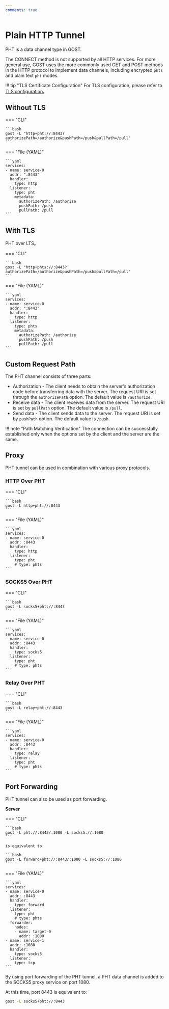 ```yaml
---
comments: true
---
```


# Plain HTTP Tunnel

PHT is a data channel type in GOST.

The CONNECT method is not supported by all HTTP services. For more general use, GOST uses the more commonly used GET and POST methods in the HTTP protocol to implement data channels, including encrypted `phts` and plain text `pht` modes.

!!! tip "TLS Certificate Configuration"
    For TLS configuration, please refer to [TLS configuration](/en/tutorials/tls/)。

## Without TLS

=== "CLI"

    ```bash
    gost -L "http+pht://:8443?authorizePath=/authorize&pushPath=/push&pullPath=/pull"
    ```

=== "File (YAML)"

    ```yaml
    services:
    - name: service-0
      addr: ":8443"
      handler:
        type: http
      listener:
        type: pht
        metadata:
          authorizePath: /authorize
          pushPath: /push
          pullPath: /pull
    ```

## With TLS 

PHT over LTS。

=== "CLI"

    ```bash
    gost -L "http+phts://:8443?authorizePath=/authorize&pushPath=/push&pullPath=/pull"
    ```

=== "File (YAML)"

    ```yaml
    services:
    - name: service-0
      addr: ":8443"
      handler:
        type: http
      listener:
        type: phts
        metadata:
          authorizePath: /authorize
          pushPath: /push
          pullPath: /pull
    ```

## Custom Request Path

The PHT channel consists of three parts:

* Authorization - The client needs to obtain the server's authorization code before transferring data with the server. The request URI is set through the `authorizePath` option. The default value is `/authorize`.
* Receive data - The client receives data from the server. The request URI is set by `pullPath` option. The default value is `/pull`.
* Send data - The client sends data to the server. The request URI is set by `pushPath` option. The default value is `/push`.

!!! note "Path Matching Verification"
    The connection can be successfully established only when the options set by the client and the server are the same.

## Proxy

PHT tunnel can be used in combination with various proxy protocols.

### HTTP Over PHT

=== "CLI"

    ```bash
    gost -L http+pht://:8443
    ```

=== "File (YAML)"

    ```yaml
    services:
    - name: service-0
      addr: :8443
      handler:
        type: http
      listener:
        type: pht
        # type: phts
    ```

### SOCKS5 Over PHT

=== "CLI"

    ```bash
    gost -L socks5+pht://:8443
    ```

=== "File (YAML)"

    ```yaml
    services:
    - name: service-0
      addr: :8443
      handler:
        type: socks5
      listener:
        type: pht
        # type: phts
    ```

### Relay Over PHT

=== "CLI"

    ```bash
    gost -L relay+pht://:8443
    ```

=== "File (YAML)"

    ```yaml
    services:
    - name: service-0
      addr: :8443
      handler:
        type: relay
      listener:
        type: pht
        # type: phts
    ```

## Port Forwarding

PHT tunnel can also be used as port forwarding.

**Server**

=== "CLI"

    ```bash
    gost -L pht://:8443/:1080 -L socks5://:1080
    ```

    is equivalent to

    ```bash
    gost -L forward+pht://:8443/:1080 -L socks5://:1080
    ```

=== "File (YAML)"

    ```yaml
    services:
    - name: service-0
      addr: :8443
      handler:
        type: forward
      listener:
        type: pht
        # type: phts
      forwarder:
        nodes:
        - name: target-0
          addr: :1080
    - name: service-1
      addr: :1080
      handler:
        type: socks5
      listener:
        type: tcp
    ```

By using port forwarding of the PHT tunnel, a PHT data channel is added to the SOCKS5 proxy service on port 1080.

At this time, port 8443 is equivalent to:

```bash
gost -L socks5+pht://:8443
```
